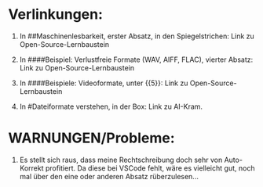 # Verlinkungen:
1. In ##Maschinenlesbarkeit, erster Absatz, in den Spiegelstrichen: Link zu Open-Source-Lernbaustein

2. In ####Beispiel: Verlustfreie Formate (WAV, AIFF, FLAC), vierter Absatz: Link zu Open-Source-Lernbaustein

3. In ####Beispiele: Videoformate, unter {{5}}: Link zu Open-Source-Lernbaustein

4. In #Dateiformate verstehen, in der Box: Link zu AI-Kram.




# WARNUNGEN/Probleme: 

1. Es stellt sich raus, dass meine Rechtschreibung doch sehr von Auto-Korrekt profitiert. Da diese bei VSCode fehlt, wäre es vielleicht gut, noch mal über den eine oder anderen Absatz rüberzulesen...